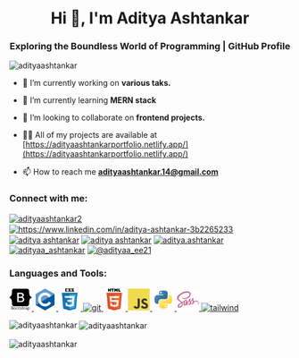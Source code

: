 <h1 align="center">Hi 👋, I'm Aditya Ashtankar</h1>
<h3 align="center">Exploring the Boundless World of Programming | GitHub Profile</h3>

<p align="left"> <img src="https://komarev.com/ghpvc/?username=adityaashtankar&label=Profile%20views&color=0e75b6&style=flat" alt="adityaashtankar" /> </p>

- 🔭 I’m currently working on **various taks.**

- 🌱 I’m currently learning **MERN stack**

- 👯 I’m looking to collaborate on **frontend projects.**

- 👨‍💻 All of my projects are available at [https://adityaashtankarportfolio.netlify.app/](https://adityaashtankarportfolio.netlify.app/)

- 📫 How to reach me **adityaashtankar.14@gmail.com**

<h3 align="left">Connect with me:</h3>
<p align="left">
<a href="https://twitter.com/adityaashtankar2" target="blank"><img align="center" src="https://raw.githubusercontent.com/rahuldkjain/github-profile-readme-generator/master/src/images/icons/Social/twitter.svg" alt="adityaashtankar2" height="30" width="40" /></a>
<a href="https://linkedin.com/in/https://www.linkedin.com/in/aditya-ashtankar-3b2265233" target="blank"><img align="center" src="https://raw.githubusercontent.com/rahuldkjain/github-profile-readme-generator/master/src/images/icons/Social/linked-in-alt.svg" alt="https://www.linkedin.com/in/aditya-ashtankar-3b2265233" height="30" width="40" /></a>
<a href="https://kaggle.com/aditya ashtankar" target="blank"><img align="center" src="https://raw.githubusercontent.com/rahuldkjain/github-profile-readme-generator/master/src/images/icons/Social/kaggle.svg" alt="aditya ashtankar" height="30" width="40" /></a>
<a href="https://fb.com/aditya ashtankar" target="blank"><img align="center" src="https://raw.githubusercontent.com/rahuldkjain/github-profile-readme-generator/master/src/images/icons/Social/facebook.svg" alt="aditya ashtankar" height="30" width="40" /></a>
<a href="https://instagram.com/aditya.ashtankar" target="blank"><img align="center" src="https://raw.githubusercontent.com/rahuldkjain/github-profile-readme-generator/master/src/images/icons/Social/instagram.svg" alt="aditya.ashtankar" height="30" width="40" /></a>
<a href="https://www.leetcode.com/adityaa_ashtankar" target="blank"><img align="center" src="https://raw.githubusercontent.com/rahuldkjain/github-profile-readme-generator/master/src/images/icons/Social/leet-code.svg" alt="adityaa_ashtankar" height="30" width="40" /></a>
<a href="https://www.hackerearth.com/@adityaa_ee21" target="blank"><img align="center" src="https://raw.githubusercontent.com/rahuldkjain/github-profile-readme-generator/master/src/images/icons/Social/hackerearth.svg" alt="@adityaa_ee21" height="30" width="40" /></a>
</p>

<h3 align="left">Languages and Tools:</h3>
<p align="left"> <a href="https://getbootstrap.com" target="_blank" rel="noreferrer"> <img src="https://raw.githubusercontent.com/devicons/devicon/master/icons/bootstrap/bootstrap-plain-wordmark.svg" alt="bootstrap" width="40" height="40"/> </a> <a href="https://www.cprogramming.com/" target="_blank" rel="noreferrer"> <img src="https://raw.githubusercontent.com/devicons/devicon/master/icons/c/c-original.svg" alt="c" width="40" height="40"/> </a> <a href="https://www.w3schools.com/css/" target="_blank" rel="noreferrer"> <img src="https://raw.githubusercontent.com/devicons/devicon/master/icons/css3/css3-original-wordmark.svg" alt="css3" width="40" height="40"/> </a> <a href="https://git-scm.com/" target="_blank" rel="noreferrer"> <img src="https://www.vectorlogo.zone/logos/git-scm/git-scm-icon.svg" alt="git" width="40" height="40"/> </a> <a href="https://www.w3.org/html/" target="_blank" rel="noreferrer"> <img src="https://raw.githubusercontent.com/devicons/devicon/master/icons/html5/html5-original-wordmark.svg" alt="html5" width="40" height="40"/> </a> <a href="https://developer.mozilla.org/en-US/docs/Web/JavaScript" target="_blank" rel="noreferrer"> <img src="https://raw.githubusercontent.com/devicons/devicon/master/icons/javascript/javascript-original.svg" alt="javascript" width="40" height="40"/> </a> <a href="https://www.python.org" target="_blank" rel="noreferrer"> <img src="https://raw.githubusercontent.com/devicons/devicon/master/icons/python/python-original.svg" alt="python" width="40" height="40"/> </a> <a href="https://sass-lang.com" target="_blank" rel="noreferrer"> <img src="https://raw.githubusercontent.com/devicons/devicon/master/icons/sass/sass-original.svg" alt="sass" width="40" height="40"/> </a> <a href="https://tailwindcss.com/" target="_blank" rel="noreferrer"> <img src="https://www.vectorlogo.zone/logos/tailwindcss/tailwindcss-icon.svg" alt="tailwind" width="40" height="40"/> </a> </p>

<p><img align="left" src="https://github-readme-stats.vercel.app/api/top-langs?username=adityaashtankar&show_icons=true&locale=en&layout=compact" alt="adityaashtankar" /></p>

<p>&nbsp;<img align="center" src="https://github-readme-stats.vercel.app/api?username=adityaashtankar&show_icons=true&locale=en" alt="adityaashtankar" /></p>

<p><img align="center" src="https://github-readme-streak-stats.herokuapp.com/?user=adityaashtankar&" alt="adityaashtankar" /></p>

